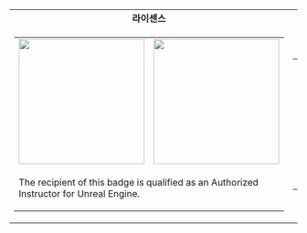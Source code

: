 <div align="center">

<table>
  <tr>
    <td align="center">
      <b>라이센스</b>
    </td>
    <td align="center">
      <b>기술스택</b>
    </td>
  </tr>
  <tr>
    <td align="center">
      <table>
        <tr>
          <td align="center">
              <img src="https://github.com/user-attachments/assets/8de31304-cd6e-4bd6-b29e-1ee84cd8e744" height="220px"/>
          </td>
          <td align="center">
              <img src="https://github.com/user-attachments/assets/e2680500-88aa-424e-9d9a-8bf62acdeb2c" height="220px"/>
          </td>
        </tr>
        <tr>
          <td colspan=2>
            <p>The recipient of this badge is qualified as an Authorized Instructor for Unreal Engine.</p>
          </td>
        </tr>
      </table>
    </td>
    <td align="center">
      <table>
        <tr>
          <td colspan=2>
            <a href="https://andongmin.com">
              <img src="https://andongmin.com/typo.png" height="70px">
            </a>
          </td>
        </tr>
        <tr>
          <td align="center">
            <a href="https://chat-view.andongmin.com">
              <img src="https://chat-view.andongmin.com/chat-view.svg" height="50px">
            </a>
            <br />
            <strong><a href="https://chat-view.andongmin.com">ChatView</a></strong>
          </td>
          <td align="center">
            <a href="https://mini-cast.andongmin.com">
              <img src="https://mini-cast.andongmin.com/mini-cast.svg" height="50px">
            </a>
            <br />
            <strong><a href="https://mini-cast.andongmin.com">MiniCast</a></strong>
          </td>
      </tr>
      <tr>
          <td align="center">
            <a href="https://flick.andongmin.com">
              <img src="https://flick.andongmin.com/typo.png" height="50px">
            </a>
            <br />
            <strong><a href="https://flick.andongmin.com">Flick</a></strong>
          </td>
          <td align="center">
            <a href="https://frontron.andongmin.com">
              <img src="https://frontron.andongmin.com/frontron.svg" height="50px">
            </a>
            <br />
            <strong><a href="https://frontron.andongmin.com">Frontron</a></strong>
          </td>
        </tr>
      </table>
    </td>
  </tr>
</table>

</div>

